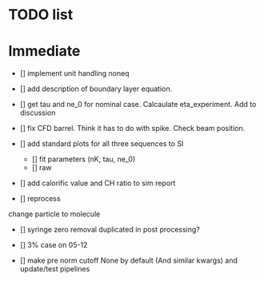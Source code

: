 # TODO list 

# Immediate

- [] implement unit handling noneq
- [] add description of boundary layer equation. 

- [] get tau and ne_0 for nominal case. Calcaulate eta_experiment. Add to discussion

- [] fix CFD barrel. Think it has to do with spike. Check beam position. 

- [] add standard plots for all three sequences to SI
    - [] fit parameters (nK, tau, ne_0)
    - [] raw 

- [] add calorific value and CH ratio to sim report
 - [] reprocess 

 change particle to molecule

- [] syringe zero removal duplicated in post processing? 

- [] 3% case on 05-12

- [] make pre norm cutoff None by default (And similar kwargs) and update/test pipelines